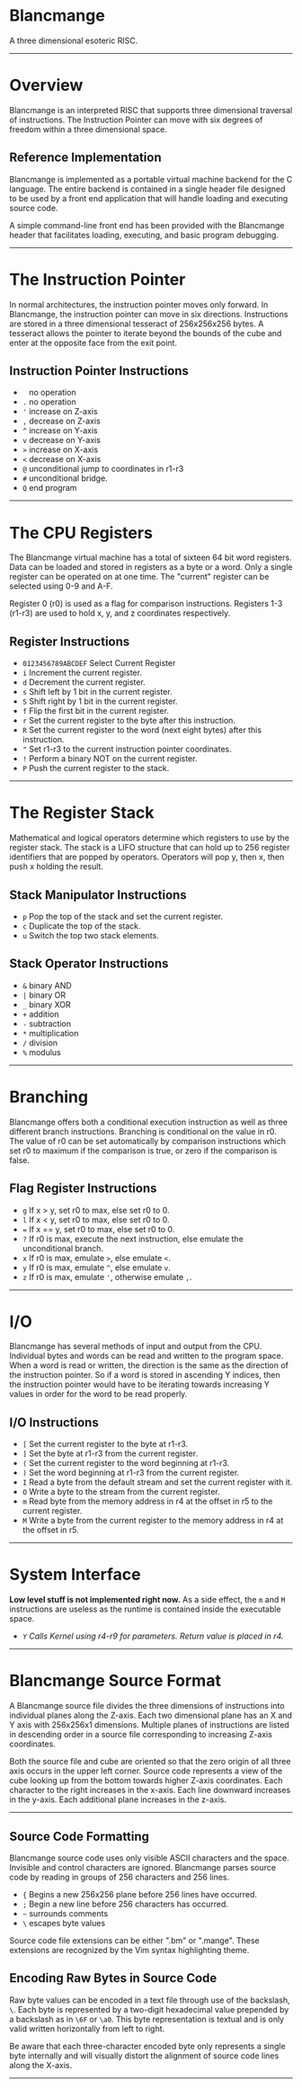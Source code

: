 Blancmange
===

A three dimensional esoteric RISC.

---

# Overview

Blancmange is an interpreted RISC that supports three dimensional traversal of instructions.
The Instruction Pointer can move with six degrees of freedom within a three dimensional space.

## Reference Implementation

Blancmange is implemented as a portable virtual machine backend for the C language.
The entire backend is contained in a single header file designed to be used by a front end application that will handle loading and executing source code.

A simple command-line front end has been provided with the Blancmange header that facilitates loading, executing, and basic program debugging.

---

# The Instruction Pointer

In normal architectures, the instruction pointer moves only forward.
In Blancmange, the instruction pointer can move in six directions.
Instructions are stored in a three dimensional tesseract of 256x256x256 bytes.
A tesseract allows the pointer to iterate beyond the bounds of the cube and enter at the opposite face from the exit point.

## Instruction Pointer Instructions

* ` `	no operation
* `.`	no operation
* `'`	increase on Z-axis
* `,`	decrease on Z-axis
* `^`	increase on Y-axis
* `v`	decrease on Y-axis
* `>`	increase on X-axis
* `<`	decrease on X-axis
* `@`	unconditional jump to coordinates in r1-r3
* `#`	unconditional bridge.
* `Q`	end program

---

# The CPU Registers

The Blancmange virtual machine has a total of sixteen 64 bit word registers.
Data can be loaded and stored in registers as a byte or a word.
Only a single register can be operated on at one time.
The "current" register can be selected using 0-9 and A-F.

Register 0 (r0) is used as a flag for comparison instructions.
Registers 1-3 (r1-r3) are used to hold x, y, and z coordinates respectively.

## Register Instructions

* `0123456789ABCDEF` Select Current Register
* `i`	Increment the current register.
* `d`	Decrement the current register.
* `s`	Shift left by 1 bit in the current register.
* `S`	Shift right by 1 bit in the current register.
* `f`	Flip the first bit in the current register.
* `r`	Set the current register to the byte after this instruction.
* `R`	Set the current register to the word (next eight bytes) after this instruction.
* `"`	Set r1-r3 to the current instruction pointer coordinates.
* `!`	Perform a binary NOT on the current register.
* `P`	Push the current register to the stack.

---

# The Register Stack

Mathematical and logical operators determine which registers to use by the register stack.
The stack is a LIFO structure that can hold up to 256 register identifiers that are popped by operators.
Operators will pop y, then x, then push x holding the result.

## Stack Manipulator Instructions

* `p`	Pop the top of the stack and set the current register.
* `c`	Duplicate the top of the stack.
* `u`	Switch the top two stack elements.

## Stack Operator Instructions

* `&`	binary AND
* `|`	binary OR
* `_`	binary XOR
* `+`	addition
* `-`	subtraction
* `*`	multiplication
* `/`	division
* `%`	modulus

---

# Branching

Blancmange offers both a conditional execution instruction as well as three different branch instructions.
Branching is conditional on the value in r0.
The value of r0 can be set automatically by comparison instructions which set r0 to maximum if the comparison is true, or zero if the comparison is false.

## Flag Register Instructions

* `g`	If x > y, set r0 to max, else set r0 to 0.
* `l`	If x < y, set r0 to max, else set r0 to 0.
* `=`	If x == y, set r0 to max, else set r0 to 0.
* `?`	If r0 is max, execute the next instruction, else emulate the unconditional branch.
* `x`	If r0 is max, emulate `>`, else emulate `<`.
* `y`	If r0 is max, emulate `^`, else emulate `v`.
* `z`	If r0 is max, emulate `'`, otherwise emulate `,`.

---

# I/O

Blancmange has several methods of input and output from the CPU.
Individual bytes and words can be read and written to the program space.
When a word is read or written, the direction is the same as the direction of the instruction pointer. So if a word is stored in ascending Y indices, then the instruction pointer would have to be iterating towards increasing Y values in order for the word to be read properly.

## I/O Instructions

* `[`	Set the current register to the byte at r1-r3.
* `]`	Set the byte at r1-r3 from the current register.
* `(`	Set the current register to the word beginning at r1-r3.
* `)`	Set the word beginning at r1-r3 from the current register.
* `I`	Read a byte from the default stream and set the current register with it.
* `O`	Write a byte to the stream from the current register.
* `m`	Read byte from the memory address in r4 at the offset in r5 to the current register.
* `M`	Write a byte from the current register to the memory address in r4 at the offset in r5.

---

# System Interface

**Low level stuff is not implemented right now.**
As a side effect, the `m` and `M` instructions are useless as the runtime is contained inside the executable space.

* *`Y`	Calls Kernel using r4-r9 for parameters. Return value is placed in r4.*

---

# Blancmange Source Format

A Blancmange source file divides the three dimensions of instructions into individual planes along the Z-axis.
Each two dimensional plane has an X and Y axis with 256x256x1 dimensions.
Multiple planes of instructions are listed in descending order in a source file corresponding to increasing Z-axis coordinates.

Both the source file and cube are oriented so that the zero origin of all three axis occurs in the upper left corner.
Source code represents a view of the cube looking up from the bottom towards higher Z-axis coordinates.
Each character to the right increases in the x-axis.
Each line downward increases in the y-axis.
Each additional plane increases in the z-axis.

---

## Source Code Formatting

Blancmange source code uses only visible ASCII characters and the space.
Invisible and control characters are ignored.
Blancmange parses source code by reading in groups of 256 characters and 256 lines.

* `{`	Begins a new 256x256 plane before 256 lines have occurred.
* `;`	Begin a new line before 256 characters has occurred.
* `~`	surrounds comments
* `\`	escapes byte values

Source code file extensions can be either ".bm" or ".mange".
These extensions are recognized by the Vim syntax highlighting theme.

## Encoding Raw Bytes in Source Code

Raw byte values can be encoded in a text file through use of the backslash, `\`.
Each byte is represented by a two-digit hexadecimal value prepended by a backslash as in `\6F` or `\a0`. This byte representation is textual and is only valid written horizontally from left to right.

Be aware that each three-character encoded byte only represents a single byte internally and will visually distort the alignment of source code lines along the X-axis.

---
